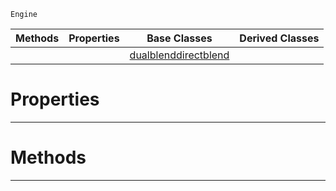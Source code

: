  `Engine`

|Methods|Properties|Base Classes|Derived Classes|
|---|---|---|---|
| | |[dualblenddirectblend](https://plasmaengine.github.io/PlasmaDocs/Plasma1/C++/code_reference/class_reference/dualblenddirectblend.markdown)| |


 #  Properties


---  
 #  Methods


---  
 

 